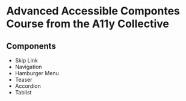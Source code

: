 # Advanced Accessible Compontes Course from the A11y Collective 

## Components
- Skip Link
- Navigation
- Hamburger Menu 
- Teaser
- Accordion
- Tablist